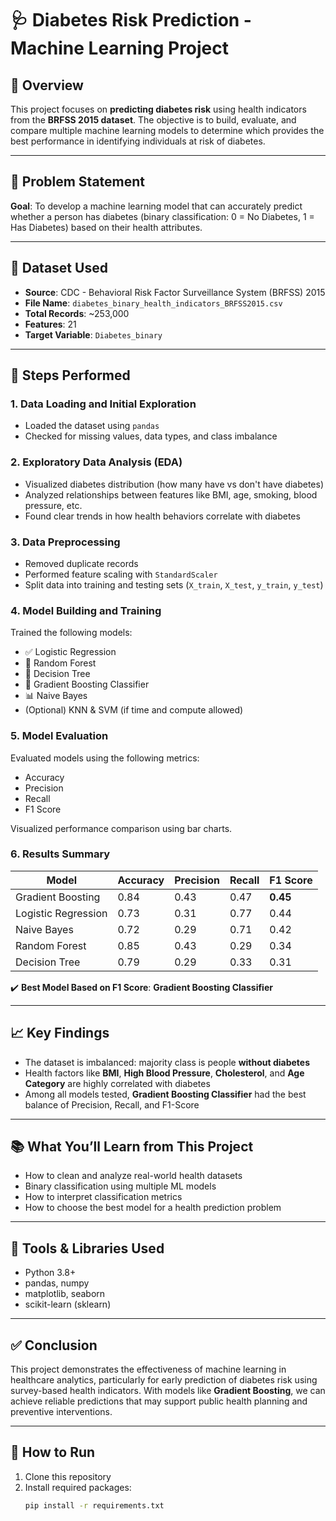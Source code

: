 # 🩺 Diabetes Risk Prediction - Machine Learning Project

## 📌 Overview

This project focuses on **predicting diabetes risk** using health indicators from the **BRFSS 2015 dataset**. The objective is to build, evaluate, and compare multiple machine learning models to determine which provides the best performance in identifying individuals at risk of diabetes.

---

## 🎯 Problem Statement

**Goal**: To develop a machine learning model that can accurately predict whether a person has diabetes (binary classification: 0 = No Diabetes, 1 = Has Diabetes) based on their health attributes.

---

## 📂 Dataset Used

- **Source**: CDC - Behavioral Risk Factor Surveillance System (BRFSS) 2015
- **File Name**: `diabetes_binary_health_indicators_BRFSS2015.csv`
- **Total Records**: ~253,000
- **Features**: 21
- **Target Variable**: `Diabetes_binary`

---

## 🧪 Steps Performed

### 1. Data Loading and Initial Exploration
- Loaded the dataset using `pandas`
- Checked for missing values, data types, and class imbalance

### 2. Exploratory Data Analysis (EDA)
- Visualized diabetes distribution (how many have vs don't have diabetes)
- Analyzed relationships between features like BMI, age, smoking, blood pressure, etc.
- Found clear trends in how health behaviors correlate with diabetes

### 3. Data Preprocessing
- Removed duplicate records
- Performed feature scaling with `StandardScaler`
- Split data into training and testing sets (`X_train`, `X_test`, `y_train`, `y_test`)

### 4. Model Building and Training
Trained the following models:
- ✅ Logistic Regression
- 🌲 Random Forest
- 🌿 Decision Tree
- 🚀 Gradient Boosting Classifier
- 📊 Naive Bayes
- (Optional) KNN & SVM (if time and compute allowed)

### 5. Model Evaluation
Evaluated models using the following metrics:
- Accuracy
- Precision
- Recall
- F1 Score

Visualized performance comparison using bar charts.

### 6. Results Summary

| Model                | Accuracy | Precision | Recall | F1 Score |
|----------------------|----------|-----------|--------|----------|
| Gradient Boosting    | 0.84     | 0.43      | 0.47   | **0.45** |
| Logistic Regression  | 0.73     | 0.31      | 0.77   | 0.44     |
| Naive Bayes          | 0.72     | 0.29      | 0.71   | 0.42     |
| Random Forest        | 0.85     | 0.43      | 0.29   | 0.34     |
| Decision Tree        | 0.79     | 0.29      | 0.33   | 0.31     |

✔️ **Best Model Based on F1 Score**: **Gradient Boosting Classifier**

---

## 📈 Key Findings

- The dataset is imbalanced: majority class is people **without diabetes**
- Health factors like **BMI**, **High Blood Pressure**, **Cholesterol**, and **Age Category** are highly correlated with diabetes
- Among all models tested, **Gradient Boosting Classifier** had the best balance of Precision, Recall, and F1-Score

---

## 📚 What You’ll Learn from This Project

- How to clean and analyze real-world health datasets
- Binary classification using multiple ML models
- How to interpret classification metrics
- How to choose the best model for a health prediction problem

---

## 🧠 Tools & Libraries Used

- Python 3.8+
- pandas, numpy
- matplotlib, seaborn
- scikit-learn (sklearn)

---

## ✅ Conclusion

This project demonstrates the effectiveness of machine learning in healthcare analytics, particularly for early prediction of diabetes risk using survey-based health indicators. With models like **Gradient Boosting**, we can achieve reliable predictions that may support public health planning and preventive interventions.

---

## 📌 How to Run

1. Clone this repository
2. Install required packages:
   ```bash
   pip install -r requirements.txt
